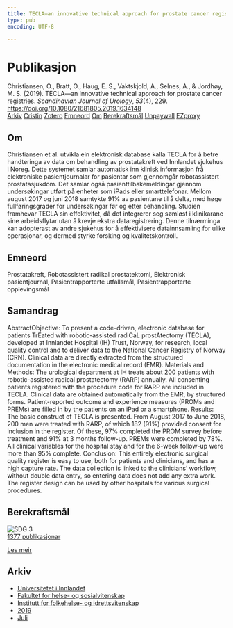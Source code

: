 ```yaml
---
title: TECLA—an innovative technical approach for prostate cancer registries
type: pub
encoding: UTF-8

---
```

<h1>Publikasjon</h1>
<article id="csl-bib-container-BJ5SISN5" class="csl-bib-container">
  <div class="csl-bib-body"> <div class="csl-entry">Christiansen, O., Bratt, O., Haug, E. S., Vaktskjold, A., Selnes, A., &#38; Jordhøy, M. S. (2019). TECLA—an innovative technical approach for prostate cancer registries. <i>Scandinavian Journal of Urology</i>, <i>53</i>(4), 229. <a href="https://doi.org/10.1080/21681805.2019.1634148">https://doi.org/10.1080/21681805.2019.1634148</a></div> </div>
  <div class="csl-bib-buttons">
    <a href="#taxonomy-article-BJ5SISN5" alt="archive" class="csl-bib-button">Arkiv</a>
    <a href="https://app.cristin.no/results/show.jsf?id=1709818" alt="Cristin" class="csl-bib-button">Cristin</a>
    <a href="http://zotero.org/groups/5881554/items/BJ5SISN5" alt="Zotero" class="csl-bib-button">Zotero</a>
    <a href="#keywords-article-BJ5SISN5" alt="keywords" class="csl-bib-button">Emneord</a>
    <a href="#about-article-BJ5SISN5" alt="about_pub" class="csl-bib-button">Om</a>
    <a href="#sdg-article-BJ5SISN5" alt="sdg" class="csl-bib-button">Berekraftsmål</a>
    <a href="https://www.duo.uio.no/bitstream/10852/97926/1/PhD-Christiansen-2022.pdf" alt="Unpaywall" class="csl-bib-button">Unpaywall</a>
    <a href="https://www.duo.uio.no/bitstream/10852/97926/1/PhD-Christiansen-2022.pdf" alt="EZproxy" class="csl-bib-button">EZproxy</a>
  </div>
  <div id="csl-bib-meta-container-BJ5SISN5"></div>
</article>
<div id="csl-bib-meta-BJ5SISN5" class="csl-bib-meta">
  <article id="about-article-BJ5SISN5" class="about_pub-article">
    <h1>Om</h1>
    Christiansen et al. utvikla ein elektronisk database kalla TECLA for å betre handteringa av data om behandling av prostatakreft ved Innlandet sjukehus i Noreg. Dette systemet samlar automatisk inn klinisk informasjon frå elektroniske pasientjournalar for pasientar som gjennomgår robotassistert prostatasjukdom. Det samlar også pasienttilbakemeldingar gjennom undersøkingar utført på enheter som iPads eller smarttelefonar. Mellom august 2017 og juni 2018 samtykte 91% av pasientane til å delta, med høge fullføringsgrader for undersøkingar før og etter behandling. Studien framhevar TECLA sin effektivitet, då det integrerer seg sømløst i klinikarane sine arbeidsflytar utan å krevje ekstra dataregistrering. Denne tilnærminga kan adopterast av andre sjukehus for å effektivisere datainnsamling for ulike operasjonar, og dermed styrke forsking og kvalitetskontroll.
  </article>
  <article id="keywords-article-BJ5SISN5" class="keywords-article">
    <h1>Emneord</h1>
    Prostatakreft, Robotassistert radikal prostatektomi, Elektronisk pasientjournal, Pasientrapporterte utfallsmål, Pasientrapporterte opplevingsmål
  </article>
  <article id="abstract-article-BJ5SISN5" class="abstract-article">
    <h1>Samandrag</h1>
    AbstractObjective: To present a code-driven, electronic database for patients TrEated with robotic-assisted radiCaL prostAtectomy (TECLA), developed at Innlandet Hospital (IH) Trust, Norway, for research, local quality control and to deliver data to the National Cancer Registry of Norway (CRN). Clinical data are directly extracted from the structured documentation in the electronic medical record (EMR). 
Materials and Methods:  
The urological department at IH treats about 200 patients with robotic-assisted radical prostatectomy (RARP) annually. All consenting patients registered with the procedure code for RARP are included in TECLA. Clinical data are obtained automatically from the EMR, by structured forms. Patient-reported outcome and experience measures (PROMs and PREMs) are filled in by the patients on an iPad or a smartphone.  
Results: The basic construct of TECLA is presented. From August 2017 to June 2018, 200 men were treated with RARP, of which 182 (91%) provided consent for inclusion in the register. Of these, 97% completed the PROM survey before treatment and 91% at 3 months follow-up. PREMs were completed by 78%. All clinical variables for the hospital stay and for the 6-week follow-up were more than 95% complete. 
Conclusion: This entirely electronic surgical quality register is easy to use, both for patients and clinicians, and has a high capture rate. The data collection is linked to the clinicians’ workflow, without double data entry, so entering data does not add any extra work. The register design can be used by other hospitals for various surgical procedures.
  </article>
  <article id="sdg-article-BJ5SISN5" class="sdg-article">
    <h1>Berekraftsmål</h1>
    <div class="sdg-container"><div id="sdg3" class="sdg">
        <img src="{{< params subfolder >}}images/sdg/sdg03_nn.png" class="image" alt="SDG 3">
        <div class="sdg-overlay">
          <a href="{{< params subfolder >}}nn/archive/?sdg=3#archive" class="sdg-publication-count"><span>1377</span> publikasjonar</a>
          <p><a href="https://fn.no/om-fn/fns-baerekraftsmaal/god-helse-og-livskvalitet?lang=nno-NO" class="sdg-read-more">Les meir</a></p>
        </div>
      </div></div>
  </article>
  <article id="taxonomy-article-BJ5SISN5" class="taxonomy-article">
    <h1>Arkiv</h1>
    <ul>
      <li><a href="{{< params subfolder >}}nn/archive/?key=3DCRN523">Universitetet i Innlandet</a></li>
      <li><a href="{{< params subfolder >}}nn/archive/?key=IDKFS3MX">Fakultet for helse- og sosialvitenskap</a></li>
      <li><a href="{{< params subfolder >}}nn/archive/?key=FJXE3Z8X">Institutt for folkehelse- og idrettsvitenskap</a></li>
      <li><a href="{{< params subfolder >}}nn/archive/?key=MXF6ZEHK">2019</a></li>
      <li><a href="{{< params subfolder >}}nn/archive/?key=KNA3HV9G">Juli</a></li>
    </ul>
  </article>
</div>
